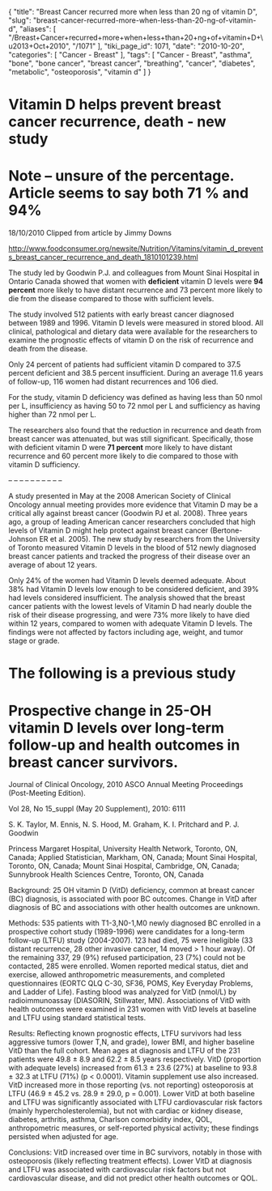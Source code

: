 {
    "title": "Breast Cancer recurred more when less than 20 ng of vitamin D",
    "slug": "breast-cancer-recurred-more-when-less-than-20-ng-of-vitamin-d",
    "aliases": [
        "/Breast+Cancer+recurred+more+when+less+than+20+ng+of+vitamin+D+\u2013+Oct+2010",
        "/1071"
    ],
    "tiki_page_id": 1071,
    "date": "2010-10-20",
    "categories": [
        "Cancer - Breast"
    ],
    "tags": [
        "Cancer - Breast",
        "asthma",
        "bone",
        "bone cancer",
        "breast cancer",
        "breathing",
        "cancer",
        "diabetes",
        "metabolic",
        "osteoporosis",
        "vitamin d"
    ]
}


# Vitamin D helps prevent breast cancer recurrence, death - new study

# Note – unsure of the percentage. Article seems to say both 71 % and 94%

18/10/2010 Clipped from article by Jimmy Downs

http://www.foodconsumer.org/newsite/Nutrition/Vitamins/vitamin_d_prevents_breast_cancer_recurrence_and_death_1810101239.html 

The study led by Goodwin P.J. and colleagues from Mount Sinai Hospital in Ontario Canada showed that women with  **deficient**  vitamin D levels were  **94 percent**  more likely to have distant recurrence and 73 percent more likely to die from the disease compared to those with sufficient levels.

The study involved 512 patients with early breast cancer diagnosed between 1989 and 1996.  Vitamin D levels were measured in stored blood. All clinical, pathological and dietary data were available for the researchers to examine the prognostic effects of vitamin D on the risk of recurrence and death from the disease.

Only 24 percent of patients had sufficient vitamin D compared to 37.5 percent deficient and 38.5 percent insufficient. During an average 11.6 years of follow-up, 116 women had distant recurrences and 106 died.

For the study, vitamin D deficiency was defined as having less than 50 nmol per L, insufficiency as having 50 to 72 nmol per L and sufficiency as having higher than 72 nmol per L.

The researchers also found that the reduction in recurrence and death from breast cancer was attenuated, but was still significant. Specifically, those with deficient vitamin D were  **71 percent**  more likely to have distant recurrence and 60 percent more likely to die compared to those with vitamin D sufficiency.

– – – – – – – – – – 

A study presented in May at the 2008 American Society of Clinical Oncology annual meeting provides more evidence that Vitamin D may be a critical ally against breast cancer (Goodwin PJ et al. 2008).  Three years ago, a group of leading American cancer researchers concluded that high levels of Vitamin D might help protect against breast cancer (Bertone-Johnson ER et al. 2005).  The new study by researchers from  the University of Toronto measured Vitamin D levels in the blood of 512 newly diagnosed breast cancer patients and tracked the progress of their disease over an average of about 12 years.

Only 24% of the women had Vitamin D levels deemed adequate.  About 38% had Vitamin D levels low enough to be considered deficient, and 39% had levels considered insufficient. The analysis showed that the breast cancer patients with the lowest levels of Vitamin D had nearly double the risk of their disease progressing, and were 73% more likely to have died within 12 years, compared to women with adequate Vitamin D levels.  The findings were not affected by factors including age, weight, and tumor stage or grade.

# The following is a previous study

# Prospective change in 25-OH vitamin D levels over long-term follow-up and health outcomes in breast cancer survivors.

Journal of Clinical Oncology, 2010 ASCO Annual Meeting Proceedings (Post-Meeting Edition).

Vol 28, No 15_suppl (May 20 Supplement), 2010: 6111

S. K. Taylor, M. Ennis, N. S. Hood, M. Graham, K. I. Pritchard and P. J. Goodwin

Princess Margaret Hospital, University Health Network, Toronto, ON, Canada; Applied Statistician, Markham, ON, Canada; Mount Sinai Hospital, Toronto, ON, Canada; Mount Sinai Hospital, Cambridge, ON, Canada; Sunnybrook Health Sciences Centre, Toronto, ON, Canada

Background: 25 OH vitamin D (VitD) deficiency, common at breast cancer (BC) diagnosis, is associated with poor BC outcomes. Change in VitD after diagnosis of BC and associations with other health outcomes are unknown.

Methods: 535 patients with T1-3,N0-1,M0 newly diagnosed BC enrolled in a prospective cohort study (1989-1996) were candidates for a long-term follow-up (LTFU) study (2004-2007). 123 had died, 75 were ineligible (33 distant recurrence, 28 other invasive cancer, 14 moved > 1 hour away). Of the remaining 337, 29 (9%) refused participation, 23 (7%) could not be contacted, 285 were enrolled. Women reported medical status, diet and exercise, allowed anthropometric measurements, and completed questionnaires (EORTC QLQ C-30, SF36, POMS, Key Everyday Problems, and Ladder of Life). Fasting blood was analyzed for VitD (nmol/L) by radioimmunoassay (DIASORIN, Stillwater, MN). Associations of VitD with health outcomes were examined in 231 women with VitD levels at baseline and LTFU using standard statistical tests.

Results: Reflecting known prognostic effects, LTFU survivors had less aggressive tumors (lower T,N, and grade), lower BMI, and higher baseline VitD than the full cohort. Mean ages at diagnosis and LTFU of the 231 patients were 49.8 ± 8.9 and 62.2 ± 8.5 years respectively. VitD (proportion with adequate levels) increased from 61.3 ± 23.6 (27%) at baseline to 93.8 ± 32.3 at LTFU (71%) (p < 0.0001). Vitamin supplement use also increased. VitD increased more in those reporting (vs. not reporting) osteoporosis at LTFU (46.9 ± 45.2 vs. 28.9 ± 29.0, p = 0.001). Lower VitD at both baseline and LTFU was significantly associated with LTFU cardiovascular risk factors (mainly hypercholesterolemia), but not with cardiac or kidney disease, diabetes, arthritis, asthma, Charlson comorbidity index, QOL, anthropometric measures, or self-reported physical activity; these findings persisted when adjusted for age.

Conclusions: VitD increased over time in BC survivors, notably in those with osteoporosis (likely reflecting treatment effects). Lower VitD at diagnosis and LTFU was associated with cardiovascular risk factors but not cardiovascular disease, and did not predict other health outcomes or QOL.